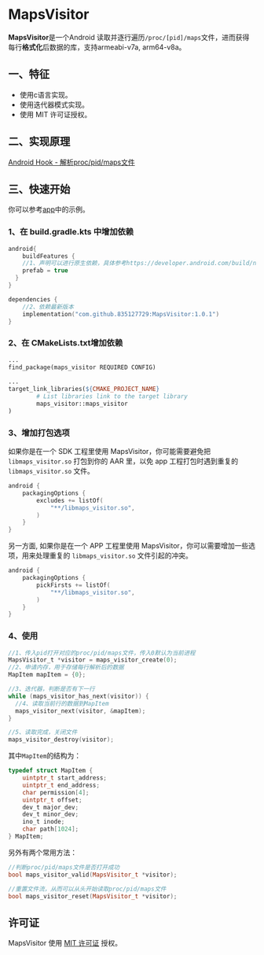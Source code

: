 # MapsVisitor

**MapsVisitor**是一个Android 读取并逐行遍历`/proc/[pid]/maps`文件，进而获得每行**格式化**后数据的库，支持armeabi-v7a, arm64-v8a。



## 一、特征

- 使用c语言实现。
- 使用迭代器模式实现。
- 使用 MIT 许可证授权。



## 二、实现原理
[Android Hook - 解析proc/pid/maps文件](https://juejin.cn/post/7456851920617373731)




## 三、快速开始

你可以参考[app](https://github.com/835127729/MapsVisitor/tree/main/app)中的示例。

### 1、在 build.gradle.kts 中增加依赖

```kotlin
android{
	buildFeatures {        
    //1、声明可以进行原生依赖，具体参考https://developer.android.com/build/native-dependencies
    prefab = true
  }
}

dependencies {    
  	//2、依赖最新版本
    implementation("com.github.835127729:MapsVisitor:1.0.1")
}
```



### 2、在 CMakeLists.txt增加依赖

```makefile
...
find_package(maps_visitor REQUIRED CONFIG)
  
...
target_link_libraries(${CMAKE_PROJECT_NAME}
        # List libraries link to the target library
        maps_visitor::maps_visitor
)
```



### 3、增加打包选项

如果你是在一个 SDK 工程里使用 MapsVisitor，你可能需要避免把`libmaps_visitor.so` 打包到你的 AAR 里，以免 app 工程打包时遇到重复的 `libmaps_visitor.so` 文件。

```kotlin
android {
    packagingOptions {
        excludes += listOf(
            "**/libmaps_visitor.so",
        )
    }
}
```

另一方面, 如果你是在一个 APP 工程里使用 MapsVisitor，你可以需要增加一些选项，用来处理重复的 `libmaps_visitor.so` 文件引起的冲突。

```kotlin
android {
    packagingOptions {
        pickFirsts += listOf(
            "**/libmaps_visitor.so",
        )
    }
}
```



### 4、使用

```c
//1、传入pid打开对应的proc/pid/maps文件，传入0默认为当前进程
MapsVisitor_t *visitor = maps_visitor_create(0);
//2、申请内存，用于存储每行解析后的数据
MapItem mapItem = {0};

//3、迭代器，判断是否有下一行
while (maps_visitor_has_next(visitor)) {
  //4、读取当前行的数据到MapItem
  maps_visitor_next(visitor, &mapItem);
}

//5、读取完成，关闭文件
maps_visitor_destroy(visitor);
```

其中`MapItem`的结构为：

```c
typedef struct MapItem {
    uintptr_t start_address;
    uintptr_t end_address;
    char permission[4];
    uintptr_t offset;
    dev_t major_dev;
    dev_t minor_dev;
    ino_t inode;
    char path[1024];
} MapItem;
```

另外有两个常用方法：

```c++
//判断proc/pid/maps文件是否打开成功
bool maps_visitor_valid(MapsVisitor_t *visitor);

//重置文件流，从而可以从头开始读取proc/pid/maps文件
bool maps_visitor_reset(MapsVisitor_t *visitor);
```





## 许可证

MapsVisitor 使用 [MIT 许可证](https://github.com/bytedance/bhook/blob/main/LICENSE) 授权。